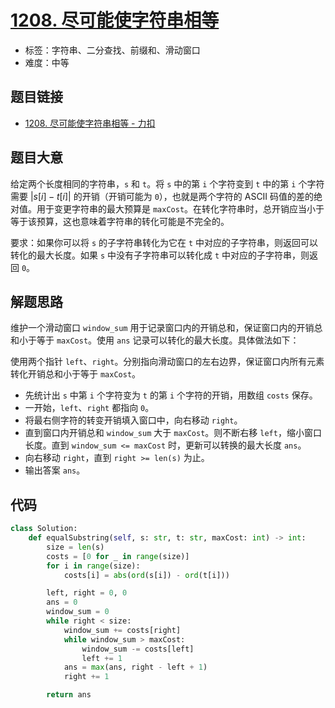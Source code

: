 # [1208. 尽可能使字符串相等](https://leetcode.cn/problems/get-equal-substrings-within-budget/)

- 标签：字符串、二分查找、前缀和、滑动窗口
- 难度：中等

## 题目链接

- [1208. 尽可能使字符串相等 - 力扣](https://leetcode.cn/problems/get-equal-substrings-within-budget/)

## 题目大意

给定两个长度相同的字符串，`s` 和 `t`。将 `s` 中的第 `i` 个字符变到 `t` 中的第 `i` 个字符需要 $| s[i] - t[i] |$ 的开销（开销可能为 `0`），也就是两个字符的 ASCII 码值的差的绝对值。用于变更字符串的最大预算是 `maxCost`。在转化字符串时，总开销应当小于等于该预算，这也意味着字符串的转化可能是不完全的。

要求：如果你可以将 `s` 的子字符串转化为它在 `t` 中对应的子字符串，则返回可以转化的最大长度。如果 `s` 中没有子字符串可以转化成 `t` 中对应的子字符串，则返回 `0`。

## 解题思路

维护一个滑动窗口 `window_sum` 用于记录窗口内的开销总和，保证窗口内的开销总和小于等于 `maxCost`。使用 `ans` 记录可以转化的最大长度。具体做法如下：

使用两个指针 `left`、`right`。分别指向滑动窗口的左右边界，保证窗口内所有元素转化开销总和小于等于 `maxCost`。

- 先统计出 `s` 中第 `i` 个字符变为 `t` 的第 `i` 个字符的开销，用数组 `costs` 保存。
- 一开始，`left`、`right` 都指向 `0`。
- 将最右侧字符的转变开销填入窗口中，向右移动 `right`。
- 直到窗口内开销总和 `window_sum` 大于 `maxCost`。则不断右移 `left`，缩小窗口长度。直到 `window_sum <= maxCost` 时，更新可以转换的最大长度 `ans`。
- 向右移动 `right`，直到 `right >= len(s)` 为止。
- 输出答案 `ans`。

## 代码

```python
class Solution:
    def equalSubstring(self, s: str, t: str, maxCost: int) -> int:
        size = len(s)
        costs = [0 for _ in range(size)]
        for i in range(size):
            costs[i] = abs(ord(s[i]) - ord(t[i]))

        left, right = 0, 0
        ans = 0
        window_sum = 0
        while right < size:
            window_sum += costs[right]
            while window_sum > maxCost:
                window_sum -= costs[left]
                left += 1
            ans = max(ans, right - left + 1)
            right += 1

        return ans
```

